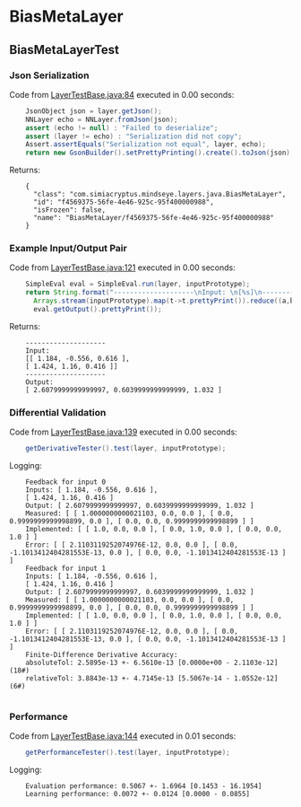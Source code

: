 # BiasMetaLayer
## BiasMetaLayerTest
### Json Serialization
Code from [LayerTestBase.java:84](../../../../../../../../MindsEye/src/test/java/com/simiacryptus/mindseye/layers/LayerTestBase.java#L84) executed in 0.00 seconds: 
```java
    JsonObject json = layer.getJson();
    NNLayer echo = NNLayer.fromJson(json);
    assert (echo != null) : "Failed to deserialize";
    assert (layer != echo) : "Serialization did not copy";
    Assert.assertEquals("Serialization not equal", layer, echo);
    return new GsonBuilder().setPrettyPrinting().create().toJson(json);
```

Returns: 

```
    {
      "class": "com.simiacryptus.mindseye.layers.java.BiasMetaLayer",
      "id": "f4569375-56fe-4e46-925c-95f400000988",
      "isFrozen": false,
      "name": "BiasMetaLayer/f4569375-56fe-4e46-925c-95f400000988"
    }
```



### Example Input/Output Pair
Code from [LayerTestBase.java:121](../../../../../../../../MindsEye/src/test/java/com/simiacryptus/mindseye/layers/LayerTestBase.java#L121) executed in 0.00 seconds: 
```java
    SimpleEval eval = SimpleEval.run(layer, inputPrototype);
    return String.format("--------------------\nInput: \n[%s]\n--------------------\nOutput: \n%s",
      Arrays.stream(inputPrototype).map(t->t.prettyPrint()).reduce((a,b)->a+",\n"+b).get(),
      eval.getOutput().prettyPrint());
```

Returns: 

```
    --------------------
    Input: 
    [[ 1.184, -0.556, 0.616 ],
    [ 1.424, 1.16, 0.416 ]]
    --------------------
    Output: 
    [ 2.6079999999999997, 0.6039999999999999, 1.032 ]
```



### Differential Validation
Code from [LayerTestBase.java:139](../../../../../../../../MindsEye/src/test/java/com/simiacryptus/mindseye/layers/LayerTestBase.java#L139) executed in 0.00 seconds: 
```java
    getDerivativeTester().test(layer, inputPrototype);
```
Logging: 
```
    Feedback for input 0
    Inputs: [ 1.184, -0.556, 0.616 ],
    [ 1.424, 1.16, 0.416 ]
    Output: [ 2.6079999999999997, 0.6039999999999999, 1.032 ]
    Measured: [ [ 1.0000000000021103, 0.0, 0.0 ], [ 0.0, 0.9999999999998899, 0.0 ], [ 0.0, 0.0, 0.9999999999998899 ] ]
    Implemented: [ [ 1.0, 0.0, 0.0 ], [ 0.0, 1.0, 0.0 ], [ 0.0, 0.0, 1.0 ] ]
    Error: [ [ 2.1103119252074976E-12, 0.0, 0.0 ], [ 0.0, -1.1013412404281553E-13, 0.0 ], [ 0.0, 0.0, -1.1013412404281553E-13 ] ]
    Feedback for input 1
    Inputs: [ 1.184, -0.556, 0.616 ],
    [ 1.424, 1.16, 0.416 ]
    Output: [ 2.6079999999999997, 0.6039999999999999, 1.032 ]
    Measured: [ [ 1.0000000000021103, 0.0, 0.0 ], [ 0.0, 0.9999999999998899, 0.0 ], [ 0.0, 0.0, 0.9999999999998899 ] ]
    Implemented: [ [ 1.0, 0.0, 0.0 ], [ 0.0, 1.0, 0.0 ], [ 0.0, 0.0, 1.0 ] ]
    Error: [ [ 2.1103119252074976E-12, 0.0, 0.0 ], [ 0.0, -1.1013412404281553E-13, 0.0 ], [ 0.0, 0.0, -1.1013412404281553E-13 ] ]
    Finite-Difference Derivative Accuracy:
    absoluteTol: 2.5895e-13 +- 6.5610e-13 [0.0000e+00 - 2.1103e-12] (18#)
    relativeTol: 3.8843e-13 +- 4.7145e-13 [5.5067e-14 - 1.0552e-12] (6#)
    
```

### Performance
Code from [LayerTestBase.java:144](../../../../../../../../MindsEye/src/test/java/com/simiacryptus/mindseye/layers/LayerTestBase.java#L144) executed in 0.01 seconds: 
```java
    getPerformanceTester().test(layer, inputPrototype);
```
Logging: 
```
    Evaluation performance: 0.5067 +- 1.6964 [0.1453 - 16.1954]
    Learning performance: 0.0072 +- 0.0124 [0.0000 - 0.0855]
    
```

